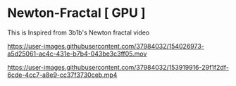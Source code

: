 # Newton-Fractal [ GPU ]

This is Inspired from 3b1b's Newton fractal video

https://user-images.githubusercontent.com/37984032/154026973-a5d25061-ac4c-431e-b7b4-043be3c3ff05.mov

https://user-images.githubusercontent.com/37984032/153919916-29f1f2df-6cde-4cc7-a8e9-cc37f3730ceb.mp4

